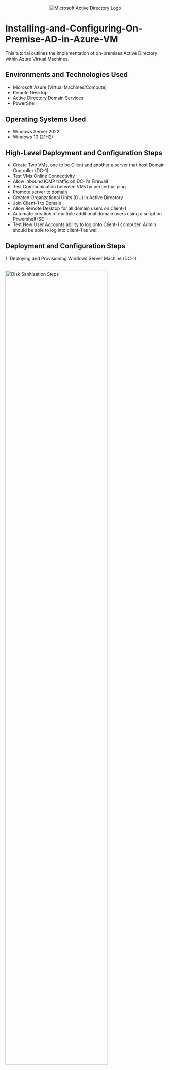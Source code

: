 <p align="center">
<img src="https://i.imgur.com/pU5A58S.png" alt="Microsoft Active Directory Logo"/>
</p>
</p>

<h1>Installing-and-Configuring-On-Premise-AD-in-Azure-VM</h1>
This tutorial outlines the implementation of on-premises Active Directory within Azure Virtual Machines.<br />

<h2>Environments and Technologies Used</h2>

- Microsoft Azure (Virtual Machines/Compute)
- Remote Desktop
- Active Directory Domain Services
- PowerShell

<h2>Operating Systems Used </h2>

- Windows Server 2022
- Windows 10 (21H2)

<h2>High-Level Deployment and Configuration Steps</h2>

- Create Two VMs, one to be Client and another a server that host Domain Controller (DC-1)
- Test VMs Online Connectivity
- Allow inbound ICMP traffic on DC-1's Firewall
- Test Communication between VMs by perpertual ping
- Promote server to domain
- Created Organzational Units (OU) in Active Directory 
- Join Client-1 to Domain
- Allow Remote Desktop for all domain users on Client-1
- Automate creation of multiple additional domain users using a script on Powershell ISE 
- Test New User Accounts ability to log onto Client-1 computer. Admin should be able to log into client-1 as well. 

<h2>Deployment and Configuration Steps</h2>
1. Deploying and Provisioning Windows Server Machine (DC-1)
<p>
   <br/>
<img src="https://i.imgur.com/0uajV1y.png" height="80%" width="80%" alt="Disk Sanitization Steps"/>
</p>
<p>
  <br/>
 -  Setting a static private IP for DC-1 to allow consistency in access of resources by clients
   <p>
      
   </p>
 - Go to DC-1's network settings --> select networking --> click the hyperlink next to "network interface" --> "IP Configurations" --> "ipconfig1"
 </p>
 - change the assignment from dynamic to static (this ensures DC-1's IP address will not change). 
 <p>
 - Restart the Server for changes to take effect
  <p>
<img src="https://i.imgur.com/qRgFYWf.png" height="80%" width="80%" alt="Disk Sanitization Steps"/>
</p>
</p>
<br />

2. Deploying and Provisioning Windows Client Copmuter (Client-1)
<p>
   
</p>
   - Check the NIC settings to make sure both VMs are on the same "Vnet" [Client-1-vnet/default]. This will ensure both VMs can communicate & connect with each other later in this lab.
   <p>
   - change client-1 DNS to point to the private IP of DC-1 to allow client-1 to join the domain and for name resolution. 
      <p>
            <br/>
<img src="https://i.imgur.com/EAt2puh.png" height="80%" width="80%" alt="Disk Sanitization Steps"/>
</p>
<p>
  - Restart client-1
<p>
   <br/>
3. Test Communication between DC-1 and Client-1 using pepertul ping
   <p>
      <p>
   - Remote Desktop into DC-1 and Client-1
<img src="https://i.imgur.com/s3feTsG.png" height="80%" width="80%" alt="Disk Sanitization Steps"/>
</p>
<p>
  - On windows Frewall settings, allow inbound traffic for ICMP on DC-1's Firewall.
<img src="https://i.imgur.com/a5TWV06.png" height="80%" width="80%" alt="Disk Sanitization Steps"/>
</p>
<p>
  - Communication between DC-1 and Client-1 Successful
</p>
<p>
 Before firewall settings were changed, the ping command from Client-1 was timing out
<img src="https://i.imgur.com/IaWD7HW.png" height="80%" width="80%" alt="Disk Sanitization Steps"/>
</p>
<p>
4. Install Active Directory on DC-1 and set up DC-1 as the Domain Controller
   <p>
      <p>
   - Remote Desktop into DC-1 and log in with respect to the domain (babi.com/labuser)
</p>
<p>
5. Create Organisational Units (OU) in AD
   <p>
      <p>
   - Set-up EMPLOYEE and ADMIN OUs
<img src="https://i.imgur.com/HiNhfpB.png" height="80%" width="80%" alt="Disk Sanitization Steps"/>
<p>
</p>
<p>
6. Create New users and assign one in Admin Group and the other in domain users group
   <p>
      <p>
   - Admin User - babi.com/smith
          <p>
              <p>
<img src="https://i.imgur.com/t6HKQPi.png" height="80%" width="80%" alt="Disk Sanitization Steps"/>
<p>
</p>
 - Domain User - babi.com/karen
          <p>
              <p>
<img src="https://i.imgur.com/gwYGZrG.png" height="80%" width="80%" alt="Disk Sanitization Steps"/>
<p>
</p>
7. Add client-1 to domain
   <p>
      <p>
   <img src="https://i.imgur.com/XbaX26v.png" height="80%" width="80%" alt="Disk Sanitization Steps"/>
          <p>
              <p>

8. Enable remote desktop for domain users on client-1
</p>
<p>
   - remote desktop client-1 using admin credentials
   <p>
      <p>
<img src="https://i.imgur.com/0hm6nwp.png" height="80%" width="80%" alt="Disk Sanitization Steps"/>
</p>
<p>
   
9. Remote desktop client-1 using domain user credentials (babi.com\karen)
</p>
<p>
   - this proves that any domain user can now remote desktop client-1
   <p>
      <p>
      - as you can see, whoami commands shows its karen smith who is one of the domain users and the hostname is client-1.
         <p>
      <p>
     
<img src="https://i.imgur.com/6GQrJ2c.png" height="80%" width="80%" alt="Disk Sanitization Steps"/>
</p>
<p>
     - and babi.com\karen cannot log into DC-1 since she is not an admin and since DC-1 was not enabled to allow remote desktop by domain users
   <p>
      <p>     
<img src="https://i.imgur.com/MHMdgYr.png" height="80%" width="80%" alt="Disk Sanitization Steps"/>
</p>
<p>
10. Automate creation of additional domain users using Powershell
</p>
<p>
   - remote desktop DC-1 using admin credentials
   <p>
      <p>
   - run powershell SE script to add more users
   <p>
      <p>
<img src="https://i.imgur.com/Dxgke0q.png" height="80%" width="80%" alt="Disk Sanitization Steps"/>
</p>
<p>
<br />

11. Finally, remote desktop client-1 using one of the random users created through script
<p>
<p>
<img src="https://i.imgur.com/SM226Pz.png" height="80%" width="80%" alt="Disk Sanitization Steps"/>
</p>
</p>
12. Disable and enable domain user account
<br />
<p>
13. Reset user password
</p>
</p>
<p>
14. Add domain user account to admin group 
</p>
</p>


